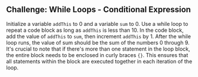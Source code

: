## Challenge: While Loops - Conditional Expression

Initialize a variable `addThis` to 0 and a variable `sum` to 0. Use a while loop to repeat a code block as long as `addThis` is less than 10. In the code block, add the value of `addThis` to `sum`, then increment `addThis` by 1. After the while loop runs, the value of sum should be the sum of the numbers 0 through 9. It's crucial to note that if there's more than one statement in the loop block, the entire block needs to be enclosed in curly braces `{}`. This ensures that all statements within the block are executed together in each iteration of the loop.